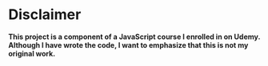 # Disclaimer

**This project is a component of a JavaScript course I enrolled in on Udemy. Although I have wrote the code, I want to emphasize that this is not my original work.**
